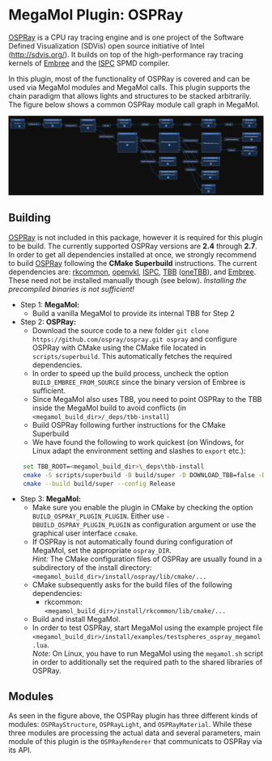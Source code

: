 # MegaMol Plugin: OSPRay

[OSPRay](http://ospray.org) is a CPU ray tracing engine and is one project of the Software Defined Visualization (SDVis) open source initiative of Intel (http://sdvis.org/).
It builds on top of the high-performance ray tracing kernels of [Embree](https://embree.github.io/) and the [ISPC](https://ispc.github.io/) SPMD compiler.

In this plugin, most of the functionality of OSPRay is covered and can be used via MegaMol modules and MegaMol calls.
This plugin supports the chain paradigm that allows lights and structures to be stacked arbitrarily.
The figure below shows a common OSPRay module call graph in MegaMol.

![](ospray_configurator.png)


## Building

[OSPRay](http://ospray.org) is not included in this package, however it is required for this plugin to be build.
The currently supported OSPRay versions are **2.4** through **2.7**.
In order to get all dependencies installed at once, we strongly recommend to build [OSPRay](https://www.ospray.org/downloads.html) following the **CMake Superbuild** instructions.
The current dependencies are: [rkcommon](https://github.com/ospray/rkcommon), [openvkl](https://www.openvkl.org/), [ISPC](https://ispc.github.io/), [TBB](https://www.threadingbuildingblocks.org/) ([oneTBB](https://github.com/oneapi-src/oneTBB)), and [Embree](https://embree.github.io/). These need not be installed manually though (see below).
*Installing the precompiled binaries is not sufficient!*

- Step 1: **MegaMol:**
  - Build a vanilla MegaMol to provide its internal TBB for Step 2
- Step 2: **OSPRay:** 
    - Download the source code to a new folder `git clone https://github.com/ospray/ospray.git ospray` and configure OSPRay with CMake using the CMake file located in `scripts/superbuild`. This automatically fetches the required dependencies.
    - In order to speed up the build process, uncheck the option `BUILD_EMBREE_FROM_SOURCE` since the binary version of Embree is sufficient.
    - Since MegaMol also uses TBB, you need to point OSPRay to the TBB inside the MegaMol build to avoid conflicts (in ```<megamol_build_dir>/_deps/tbb-install```)
    - Build OSPRay following further instructions for the CMake Superbuild
    - We have found the following to work quickest (on Windows, for Linux adapt the environment setting and slashes to ```export``` etc.):
```bash
    set TBB_ROOT=<megamol_build_dir>\_deps\tbb-install
    cmake -S scripts/superbuild -B build/super -D DOWNLOAD_TBB=false -D BUILD_EMBREE_FROM_SOURCE=false -D CMAKE_INSTALL_PREFIX=build/super/install -G Ninja
    cmake --build build/super --config Release
```

- Step 3: **MegaMol:** 
    - Make sure you enable the plugin in CMake by checking the option `BUILD_OSPRAY_PLUGIN_PLUGIN`.
    Either use `-DBUILD_OSPRAY_PLUGIN_PLUGIN` as configuration argument or use the graphical user interface `ccmake`.
    - If OSPRay is not automatically found during configuration of MegaMol, set the appropriate `ospray_DIR`.  
    *Hint:* The CMake configuration files of OSPRay are usually found in a subdirectory of the install directory: `<megamol_build_dir>/install/ospray/lib/cmake/...`
    - CMake subsequently asks for the build files of the following dependencies:
        - rkcommon: `<megamol_build_dir>/install/rkcommon/lib/cmake/...`
    - Build and install MegaMol. 
    - In order to test OSPRay, start MegaMol using the example project file `<megamol_build_dir>/install/examples/testspheres_ospray_megamol.lua`.  
    *Note:* On Linux, you have to run MegaMol using the `megamol.sh` script in order to additionally set the required path to the shared libraries of OSPRay.

## Modules

As seen in the figure above, the OSPRay plugin has three different kinds of modules: `OSPRayStructure`, `OSPRayLight`, and  `OSPRayMaterial`.
While these three modules are processing the actual data and several parameters, main module of this plugin is the `OSPRayRenderer` that communicats to OSPRay via its API.
